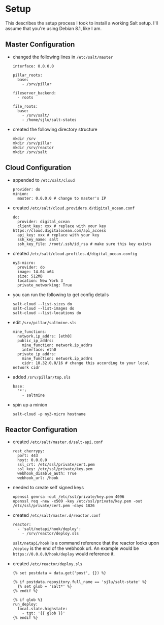 # Setup

This describes the setup process I took to install a working Salt setup. I'll assume that
you're using Debian 8.1, like I am.

## Master Configuration

* changed the following lines in `/etc/salt/master`

  ```
  interface: 0.0.0.0

  pillar_roots:
    base:
      - /srv/pillar

  fileserver_backend:
    - roots

  file_roots:
    base:
      - /srv/salt/
      - /home/sjlu/salt-states
  ```

* created the following directory structure

  ```
  mkdir /srv
  mkdir /srv/pillar
  mkdir /srv/reactor
  mkdir /srv/salt
  ```

## Cloud Configuration


* appended to `/etc/salt/cloud`

  ```
  provider: do
  minion:
    master: 0.0.0.0 # change to master's IP
  ```

* created `/etc/salt/cloud.providers.d/digital_ocean.conf`

  ```
  do:
    provider: digital_ocean
    client_key: xxx # replace with your key https://cloud.digitalocean.com/api_access
    api_key: xxx # replace with your key
    ssh_key_name: salt
    ssh_key_file: /root/.ssh/id_rsa # make sure this key exists
  ```

* created `/etc/salt/cloud.profiles.d/digital_ocean.config`

  ```
  ny3-micro:
    provider: do
    image: 14.04 x64
    size: 512MB
    location: New York 3
    private_networking: True
  ```

* you can run the following to get config details

  ```
  salt-cloud --list-sizes do
  salt-cloud --list-images do
  salt-cloud --list-locations do
  ```

* edit `/srv/pillar/saltmine.sls`

  ```
  mine_functions:
    network.ip_addrs: [eth0]
    public_ip_addrs:
      mine_function: network.ip_addrs
      interface: eth0
    private_ip_addrs:
      mine_function: network.ip_addrs
      cidr: 10.32.0.0/16 # change this according to your local network cidr
  ```

* added `/srv/pillar/top.sls`

  ```
  base:
    '*':
      - saltmine
  ```

* spin up a minion

  ```
  salt-cloud -p ny3-micro hostname
  ```

## Reactor Configuration

* created `/etc/salt/master.d/salt-api.conf`

  ```
  rest_cherrypy:
    port: 443
    host: 0.0.0.0
    ssl_crt: /etc/ssl/private/cert.pem
    ssl_key: /etc/ssl/private/key.pem
    webhook_disable_auth: True
    webhook_url: /hook
  ```

* needed to create self signed keys

  ```
  openssl genrsa -out /etc/ssl/private/key.pem 4096
  openssl req -new -x509 -key /etc/ssl/private/key.pem -out /etc/ssl/private/cert.pem -days 1826
  ```

* created `/etc/salt/master.d/reactor.conf`

  ```
  reactor:
    - 'salt/netapi/hook/deploy':
      - /srv/reactor/deploy.sls
  ```

  `salt/netapi/hook` is a command reference that the reactor looks upon `/deploy` is the end
  of the webhook url. An example would be `https://0.0.0.0/hook/deploy` would reference it.

* created `/etc/reactor/deploy.sls`

  ```
  {% set postdata = data.get('post', {}) %}

  {% if postdata.repository.full_name == 'sjlu/salt-state' %}
    {% set glob = 'salt*' %}
  {% endif %}

  {% if glob %}
  run_deploy:
    local.state.highstate:
      - tgt: '{{ glob }}'
  {% endif %}
  ```
